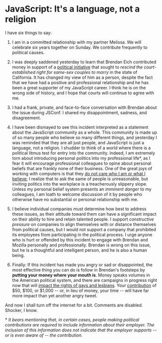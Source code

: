 # JavaScript: It's a language, not a religion

I have six things to say:

1. I am in a committed relationship with my partner Melissa. We will celebrate
   six years together on Sunday. We contribute frequently to political causes.

2. I was deeply saddened yesterday to learn that Brendan Eich contributed money
   in support of a [political initiative](http://en.wikipedia.org/wiki/California_Proposition_8) that
   sought to *rescind the court-established right for same-sex couples to
   marry* in the state of California. It has changed my view of him as a
   person, despite the fact that we have had a positive and professional
   relationship and he has been a great supporter of my JavaScript career. I
   think he is on the wrong side of history, and I hope that courts will
   continue to agree with me.

3. I had a frank, private, and face-to-face conversation with Brendan about the
   issue during JSConf. I shared my disappointment, sadness, and disagreement.

4. I have been dismayed to see this incident interpreted as a statement about
   the JavaScript community as a whole. This community is made up of so many
   people who believe so many different things, and yesterday I was reminded
   that they are all just people, and JavaScript is just a language, not a
   religion.  I shudder to think of a world where there is a political litmus
   test for entry into the community.  Indeed, I am extremely torn about
   introducing personal politics into my professional life\*, as I fear it will
   encourage professional colleagues to opine about personal beliefs that are
   frankly none of their business. One of the great joys of working with
   computers is that they [do not care who I am or what I believe](http://raganwald.posterous.com/a-womans-story);
   I realize that to ask the same of people is unreasonable, but inviting
   politics into the workplace is a treacherously slippery slope. Unless my
   personal belief system presents an *imminent danger* to my colleagues, I am
   loath to welcome discussion of it by people who otherwise have no
   substantial or personal relationship with me.

5. I believe individual companies must determine how best to address these
   issues, as their attitude toward them can have a significant impact on their
   ability to hire and retain talented people. I support *constructive
   pressure* on companies to align themselves with or distance themselves from
   political causes, but I would not support a company that prohibited its
   employees from participating in the political process. I urge anyone who is
   hurt or offended by this incident to engage with Brendan and Mozilla
   personally and professionally. Brendan is wrong on this issue, but he is a
   thoughtful and intelligent person, and he is also a human being.

6. Finally: If this incident has made you angry or sad or disappointed, the most effective
   thing you can do is follow in Brendan's footsteps by **putting your money
   where your mouth is**. Money speaks volumes in the American political
   system, and there are campaigns in progress right now that will [impact the rights of gays and lesbians](http://www.protectncfamilies.org/).
   Your [contribution](https://protectallncfamilies.ngpvanhost.com/crmapi/contribute)
   of $50, $100, or $1,000 -- or, in lieu of money, your time -- will have far
   more impact than yet another angry tweet.

And now I shall turn off the internet for a bit. Comments are disabled.
Shocker, I know.

\* *It bears mentioning that, in certain cases, people making political
contributions are required to include information about their employer. The
inclusion of this information does not indicate that the employer supports --
or is even aware of -- the contribution.*
